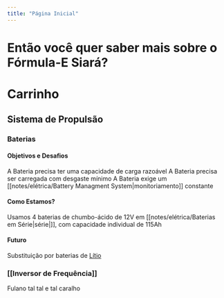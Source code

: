 ```yaml
---
title: "Página Inicial"
---
```


# Então você quer saber mais sobre o Fórmula-E Siará?
# Carrinho
## Sistema de Propulsão
### Baterias
#### Objetivos e Desafios
A Bateria precisa ter uma capacidade de carga razoável
A Bateria precisa ser carregada com desgaste mínimo
A Bateria exige um [[notes/elétrica/Battery Managment System|monitoriamento]] constante
#### Como Estamos?
Usamos 4 baterias de chumbo-ácido de 12V em [[notes/elétrica/Baterias em Série|série|]], com capacidade individual de 115Ah
#### Futuro
Substituição por baterias de [Lítio](notes/elétrica/Estudo%20de%20Baterias%20Substitutivas.md)
### [[Inversor de Frequência]]
Fulano tal tal e tal caralho